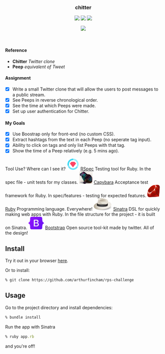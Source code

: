 <div align="center">

### chitter
![](https://img.shields.io/github/last-commit/arthurfincham/chitter-challenge)
![](https://img.shields.io/github/languages/count/arthurfincham/chitter-challenge)
![](https://img.shields.io/github/languages/code-size/arthurfincham/chitter-challenge)

<img src="public/images/single_preview.gif" width="600px">

&nbsp;

</div>


#### Reference
- **Chitter** _Twitter clone_
- **Peep** _equivalent of Tweet_
#### Assignment
- [x] Write a small Twitter clone that will allow the users to post messages to a public stream.
- [x] See Peeps in reverse chronological order.
- [x] See the time at which Peeps were made.
- [x] Set up user authentication for Chitter.
#### My Goals
- [x] Use Boostrap only for front-end (no custom CSS).
- [x] Extract hashtags from the text in each Peep (no seperate tag input).
- [x] Ability to click on tags and only list Peeps with that tag.
- [x] Show the time of a Peep relatively (e.g. 5 mins ago).

<div align="center>

<h3>STACK</h3>

|                                                        | Tool                                                 | Use?                                       | Where can I see it?                                                  |
|--------------------------------------------------------|------------------------------------------------------|--------------------------------------------|----------------------------------------------------------------------|
| <img src="public/images/rspec.png" height="40" width="auto">       | [RSpec](https://rspec.info/)                         | Testing tool for Ruby.                     | In the spec file - unit tests for my classes.                              |
| <img src="public/images/capybara.png" height="40" width="auto">    | [Capybara](https://github.com/teamcapybara/capybara) | Acceptance test framework for Ruby.        |  In spec/features - testing for expected features.                   |
| <img src="public/images/ruby.png" height="40" width="auto">        | [Ruby](https://www.ruby-lang.org/en/)                | Programming language.                      | Everywhere!                                                          |
| <img src="public/images/sinatra.png" height="40" width="auto">     | [Sinatra](http://sinatrarb.com/)                     | DSL for quickly making web apps with Ruby. | In the file structure for the project - it is built on Sinatra.      |
| <img src="public/images/bootstrap.png" height="40" width="auto">     | [Bootstrap](https://getbootstrap.com/)                     | Open source tool-kit made by twitter. | All of the design!       |


</div>


## Install
Try it out in your browser [here](https://arthur-r-p-s.herokuapp.com/).

Or to install:
``` bash
% git clone https://github.com/arthurfincham/rps-challenge
```

## Usage

Go to the project directory and install dependencies:

``` ruby
% bundle install
 ```

Run the app with Sinatra
``` ruby
% ruby app.rb
```
and you're off!
